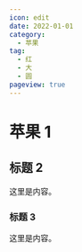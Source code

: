 ```yaml
---
icon: edit
date: 2022-01-01
category:
  - 苹果
tag:
  - 红
  - 大
  - 圆
pageview: true
---
```


# 苹果 1

## 标题 2

这里是内容。

### 标题 3

这里是内容。

